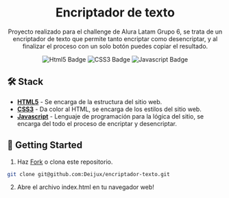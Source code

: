 <div align="center">
<h1>
    Encriptador de texto
</h1>
<p>

</p>

<p>
Proyecto realizado para el challenge de Alura Latam Grupo 6, se trata de un encriptador de texto que permite tanto encriptar como desencriptar, y al finalizar el proceso con un solo botón puedes copiar el resultado.
</p>

![Html5 Badge](https://img.shields.io/badge/HTML5-e5532d?logo=html5&logoColor=fff&style=flat)
![CSS3 Badge](https://img.shields.io/badge/CSS3-0878c0?logo=CSS3&logoColor=fff&style=flat)
![Javascript Badge](https://img.shields.io/badge/javascript-c3b01c?logo=javascript&logoColor=fff&style=flat)

</div>

## 🛠️ Stack

- [**HTML5**](https://developer.mozilla.org/es/docs/Web/HTML) - Se encarga de la estructura del sitio web.
- [**CSS3**](https://developer.mozilla.org/es/docs/Web/CSS) - Da color al HTML, se encarga de los estilos del sitio web.
- [**Javascript**](https://developer.mozilla.org/es/docs/Web/JavaScript) - Lenguaje de programación para la lógica del sitio, se encarga del todo el proceso de encriptar y desencriptar.

## 🚀 Getting Started

1. Haz [Fork](https://github.com/Deijux/weather-app/fork) o clona este repositorio.

```bash
git clone git@github.com:Deijux/encriptador-texto.git
```

2. Abre el archivo index.html en tu navegador web!
